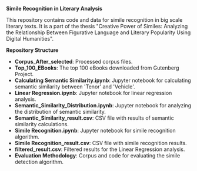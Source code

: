 **Simile Recognition in Literary Analysis**

This repository contains code and data for simile recognition in big scale literary texts. It is a part of the thesis "Creative Power of Similes: Analyzing the Relationship Between Figurative Language and Literary Popularity Using Digital Humanities".

**Repository Structure**

- **Corpus_After_selected**: Processed corpus files.
- **Top_100_EBooks**: The top 100 eBooks downloaded from Gutenberg Project.
- **Calculating Semantic Similarity.ipynb**: Jupyter notebook for calculating semantic similarity between 'Tenor' and 'Vehicle'.
- **Linear Regression.ipynb**: Jupyter notebook for linear regression analysis.
- **Semantic_Similarity_Distribution.ipynb**: Jupyter notebook for analyzing the distribution of semantic similarity.
- **Semantic_Similarity_result.csv**: CSV file with results of semantic similarity calculations.
- **Simile Recognition.ipynb**: Jupyter notebook for simile recognition algorithm.
- **Simile Recognition_result.csv**: CSV file with simile recognition results.
- **filtered_result.csv**: Filtered results for the Linear Regression analysis.
- **Evaluation Methodology**: Corpus and code for evaluating the simile detection algorithm.
